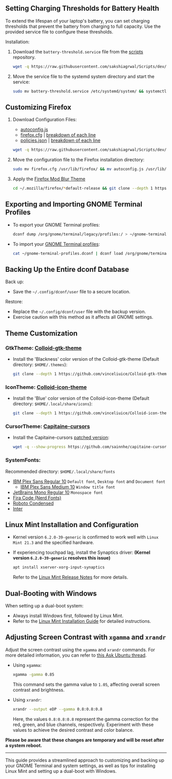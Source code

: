 ## Setting Charging Thresholds for Battery Health

To extend the lifespan of your laptop's battery, you can set charging thresholds that prevent the battery from charging to full capacity. Use the provided service file to configure these thresholds.

Installation:

1. Download the `battery-threshold.service` file from the [scripts](https://github.com/sakshiagrwal/Scripts/blob/dev/Linux/etc/systemd/system/battery-threshold.service) repository.

   ```sh
   wget -q https://raw.githubusercontent.com/sakshiagrwal/Scripts/dev/Linux/etc/systemd/system/battery-threshold.service
   ```

2. Move the service file to the systemd system directory and start the service:

   ```sh
   sudo mv battery-threshold.service /etc/systemd/system/ && systemctl enable battery-threshold.service && systemctl start battery-threshold.service
   ```

## Customizing Firefox

1. Download Configuration Files:
   - [autoconfig.js](https://github.com/sakshiagrwal/Scripts/blob/main/Windows/Extra/autoconfig.js)
   - [firefox.cfg](https://github.com/sakshiagrwal/Scripts/blob/dev/Linux/usr/lib/firefox/firefox.cfg) | [breakdown of each line](https://github.com/sakshiagrwal/Scripts/commit/29d90e6f4b727b24824584da56e5965cb43d94ea)
   - [policies.json](https://github.com/sakshiagrwal/Scripts/blob/dev/Linux/usr/lib/firefox/distribution/policies.json) | [breakdown of each line](https://github.com/sakshiagrwal/Scripts/commit/258124948b51033265574a73336131482e22fc2e)

   ```sh
   wget -q https://raw.githubusercontent.com/sakshiagrwal/Scripts/dev/Linux/usr/lib/firefox/defaults/pref/autoconfig.js && wget -q https://raw.githubusercontent.com/sakshiagrwal/Scripts/dev/Linux/usr/lib/firefox/firefox.cfg && wget -q https://raw.githubusercontent.com/sakshiagrwal/Scripts/dev/Linux/usr/lib/firefox/distribution/policies.json
   ```

2. Move the configuration file to the Firefox installation directory:

   ```sh
   sudo mv firefox.cfg /usr/lib/firefox/ && mv autoconfig.js /usr/lib/firefox/defaults/pref/ && mv policies.json /usr/lib/firefox/distribution/
   ```
  
3. Apply the [Firefox Mod Blur Theme](https://github.com/datguypiko/Firefox-Mod-Blur)

   ```sh
   cd ~/.mozilla/firefox/*default-release && git clone --depth 1 https://github.com/datguypiko/Firefox-Mod-Blur chrome && cd chrome && shopt -s dotglob && rm -rf !(ASSETS|userChrome.css|userContent.css)
   ```

## Exporting and Importing GNOME Terminal Profiles

- To export your GNOME Terminal profiles:

  ```sh
  dconf dump /org/gnome/terminal/legacy/profiles:/ > ~/gnome-terminal-profiles.dconf
  ```

- To import your [GNOME Terminal profiles](https://github.com/sakshiagrwal/Dotfiles/blob/main/bash/gnome-terminal-profiles.dconf):

  ```sh
  cat ~/gnome-terminal-profiles.dconf | dconf load /org/gnome/terminal/legacy/profiles:/
  ```

## Backing Up the Entire dconf Database

Back up:

- Save the `~/.config/dconf/user` file to a secure location.

Restore:

- Replace the `~/.config/dconf/user` file with the backup version.
- Exercise caution with this method as it affects all GNOME settings.

## Theme Customization

### GtkTheme: [Colloid-gtk-theme](https://github.com/vinceliuice/Colloid-gtk-theme)

- Install the 'Blackness' color version of the Colloid-gtk-theme (Default directory: `$HOME/.themes`):

  ```sh
  git clone --depth 1 https://github.com/vinceliuice/Colloid-gtk-theme && cd Colloid-gtk-theme && ./install.sh --color dark --tweaks black rimless && cd .. && rm -rf Colloid-gtk-theme
  ```

### IconTheme: [Colloid-icon-theme](https://github.com/vinceliuice/Colloid-icon-theme)

- Install the 'Blue' color version of the Colloid-icon-theme (Default directory: `$HOME/.local/share/icons`):

  ```sh
  git clone --depth 1 https://github.com/vinceliuice/Colloid-icon-theme && cd Colloid-icon-theme && ./install.sh && cd .. && rm -rf Colloid-icon-theme
  ```

### CursorTheme: [Capitaine-cursors](https://github.com/keeferrourke/capitaine-cursors)

- Install the Capitaine-cursors [patched version](https://github.com/sainnhe/capitaine-cursors):

  ```sh
  wget -q --show-progress https://github.com/sainnhe/capitaine-cursors/releases/download/r5/Linux.zip && unzip -q Linux.zip -d Capitaine-Cursors && cd Capitaine-Cursors/ && mv 'Capitaine Cursors' ~/.icons/Capitaine-Cursors && cd .. && rm -rf Capitaine-Cursors Linux.zip
  ```

### SystemFonts:
Recommended directory: `$HOME/.local/share/fonts`

- [IBM Plex Sans Regular 10](https://fonts.google.com/specimen/IBM+Plex+Sans) `Default font`, `Desktop font` and `Document font`
   - [IBM Plex Sans Medium 10]() `Window title font`
- [JetBrains Mono Regular 10](https://www.jetbrains.com/lp/mono) `Monospace font`
- [Fira Code (Nerd Fonts)](https://github.com/ryanoasis/nerd-fonts/releases/latest)
- [Roboto Condensed](https://fonts.google.com/specimen/Roboto+Condensed)
- [Inter](https://fonts.google.com/specimen/Inter)

## Linux Mint Installation and Configuration

- Kernel version `6.2.0-39-generic` is confirmed to work well with `Linux Mint 21.3` and the specified hardware.
- If experiencing touchpad lag, install the Synaptics driver: **(Kernel version `6.2.0-39-generic` resolves this issue)**

  ```sh
  apt install xserver-xorg-input-synaptics
  ```

  Refer to the [Linux Mint Release Notes](https://linuxmint.com/rel_virginia.php) for more details.

## Dual-Booting with Windows

When setting up a dual-boot system:

- Always install Windows first, followed by Linux Mint.
- Refer to the [Linux Mint Installation Guide](https://linuxmint-installation-guide.readthedocs.io/en/latest/multiboot.html) for detailed instructions.

## Adjusting Screen Contrast with `xgamma` and `xrandr`

Adjust the screen contrast using the `xgamma` and `xrandr` commands. For more detailed information, you can refer to [this Ask Ubuntu thread](https://askubuntu.com/questions/91195/how-do-i-adjust-the-screen-contrast).

- Using `xgamma`:

  ```sh
  xgamma -gamma 0.85
  ```

  This command sets the gamma value to `1.05`, affecting overall screen contrast and brightness.

- Using `xrandr`:

  ```sh
  xrandr --output eDP --gamma 0.8:0.8:0.8
  ```

  Here, the values `0.8:0.8:0.8` represent the gamma correction for the red, green, and blue channels, respectively. Experiment with these values to achieve the desired contrast and color balance.

**Please be aware that these changes are temporary and will be reset after a system reboot.**

---

This guide provides a streamlined approach to customizing and backing up your GNOME Terminal and system settings, as well as tips for installing Linux Mint and setting up a dual-boot with Windows.
